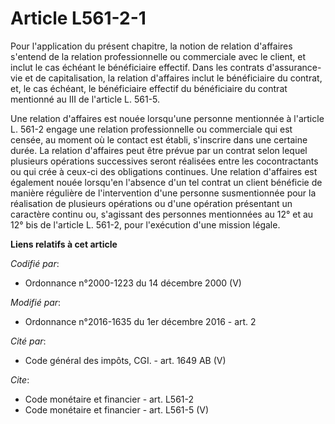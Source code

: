 # Article L561-2-1

Pour l'application du présent chapitre, la notion de relation d'affaires s'entend de la relation professionnelle ou
commerciale avec le client, et inclut le cas échéant le bénéficiaire effectif. Dans les contrats d'assurance-vie et de
capitalisation, la relation d'affaires inclut le bénéficiaire du contrat, et, le cas échéant, le bénéficiaire effectif du
bénéficiaire du contrat mentionné au III de l'article L. 561-5. 

Une relation d'affaires est nouée lorsqu'une personne mentionnée à l'article L. 561-2 engage une relation professionnelle ou
commerciale qui est censée, au moment où le contact est établi, s'inscrire dans une certaine durée. La relation d'affaires
peut être prévue par un contrat selon lequel plusieurs opérations successives seront réalisées entre les cocontractants ou
qui crée à ceux-ci des obligations continues. Une relation d'affaires est également nouée lorsqu'en l'absence d'un tel
contrat un client bénéficie de manière régulière de l'intervention d'une personne susmentionnée pour la réalisation de
plusieurs opérations ou d'une opération présentant un caractère continu ou, s'agissant des personnes mentionnées au 12° et au
12° bis de l'article L. 561-2, pour l'exécution d'une mission légale.

**Liens relatifs à cet article**

_Codifié par_:

  - Ordonnance n°2000-1223 du 14 décembre 2000 (V)

_Modifié par_:

  - Ordonnance n°2016-1635 du 1er décembre 2016 - art. 2

_Cité par_:

  - Code général des impôts, CGI. - art. 1649 AB (V)

_Cite_:

  - Code monétaire et financier - art. L561-2
  - Code monétaire et financier - art. L561-5 (V)
